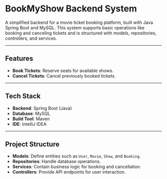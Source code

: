 # BookMyShow Backend System

A simplified backend for a movie ticket booking platform, built with Java Spring Boot and MySQL. This system supports basic operations like booking and canceling tickets and is structured with models, repositories, controllers, and services.

---

## Features

- **Book Tickets**: Reserve seats for available shows.
- **Cancel Tickets**: Cancel previously booked tickets.

---

## Tech Stack

- **Backend**: Spring Boot (Java)
- **Database**: MySQL
- **Build Tool**: Maven
- **IDE**: IntelliJ IDEA

---

## Project Structure

- **Models**: Define entities such as `User`, `Movie`, `Show`, and `Booking`.
- **Repositories**: Handle database operations.
- **Services**: Contain business logic for booking and cancellation.
- **Controllers**: Provide API endpoints for user interaction.
